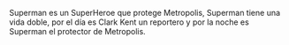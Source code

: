 Superman es un SuperHeroe que protege Metropolis, Superman tiene una vida doble, por el día es Clark Kent un reportero y por la noche es Superman el protector de Metropolis.
